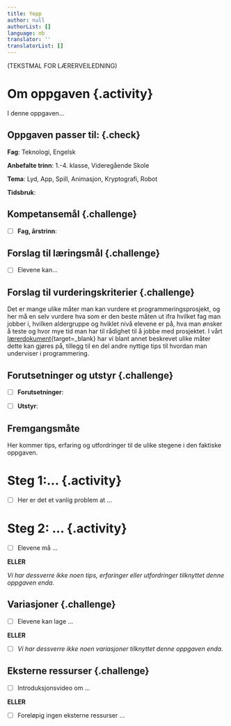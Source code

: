 ```yaml
---
title: Yepp
author: null
authorList: []
language: nb
translator: ''
translatorList: []
---
```

(TEKSTMAL FOR LÆRERVEILEDNING)

# Om oppgaven {.activity}

I denne oppgaven...

## Oppgaven passer til: {.check}

 **Fag**: Teknologi, Engelsk

**Anbefalte trinn**: 1.-4. klasse, Videregående Skole

**Tema**: Lyd, App, Spill, Animasjon, Kryptografi, Robot

**Tidsbruk**:

## Kompetansemål {.challenge}

- [ ] **Fag, årstrinn**:

## Forslag til læringsmål {.challenge}

- [ ] Elevene kan...

## Forslag til vurderingskriterier {.challenge}

Det er mange ulike måter man kan vurdere et programmeringsprosjekt, og her må en
selv vurdere hva som er den beste måten ut ifra hvilket fag man jobber i,
hvilken aldergruppe og hviklet nivå elevene er på, hva man ønsker å teste og
hvor mye tid man har til rådighet til å jobbe med prosjektet. I vårt
[lærerdokument](https://github.com/kodeklubben/oppgaver/wiki/Hvordan-undervise-i-og-vurdere-programmering){target=_blank} har vi blant
annet beskrevet ulike måter dette kan gjøres på, tillegg til en del andre
nyttige tips til hvordan man underviser i programmering.

## Forutsetninger og utstyr {.challenge}

- [ ] **Forutsetninger**:

- [ ] **Utstyr**:

## Fremgangsmåte

Her kommer tips, erfaring og utfordringer til de ulike stegene i den faktiske
oppgaven. 

# Steg 1:... {.activity}

- [ ] Her er det et vanlig problem at ...

# Steg 2: ... {.activity}

- [ ] Elevene må ...

**ELLER**

*Vi har dessverre ikke noen tips, erfaringer eller utfordringer tilknyttet denne
oppgaven enda.*

## Variasjoner {.challenge}

- [ ]  Elevene kan lage ...

**ELLER**

- [ ]  *Vi har dessverre ikke noen variasjoner tilknyttet denne oppgaven enda.*

## Eksterne ressurser {.challenge}

- [ ] Introduksjonsvideo om …

**ELLER**

- [ ] Foreløpig ingen eksterne ressurser ...